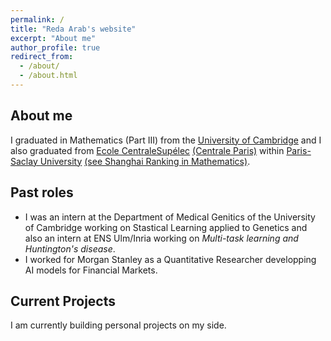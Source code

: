 ```yaml
---
permalink: /
title: "Reda Arab's website"
excerpt: "About me"
author_profile: true
redirect_from: 
  - /about/
  - /about.html
---
```


## About me

I graduated in Mathematics (Part III) from the [University of Cambridge](http://www.dpmms.cam.ac.uk/) and I also graduated from [Ecole CentraleSupélec](https://en.wikipedia.org/wiki/CentraleSup%C3%A9lec) [(Centrale Paris)](https://en.wikipedia.org/wiki/%C3%89cole_Centrale_Paris) within [Paris-Saclay University](https://en.wikipedia.org/wiki/Paris-Saclay_University) [(see Shanghai Ranking in Mathematics)]([https://www.shanghairanking.com/rankings/gras/2024/RS0101]).

## Past roles 

- I was an intern at the Department of Medical Genitics of the University of Cambridge working on Stastical Learning applied to Genetics and also an intern at ENS Ulm/Inria working on *Multi-task learning and Huntington's disease*. 
- I worked for Morgan Stanley as a Quantitative Researcher developping AI models for Financial Markets. 

## Current Projects

I am currently building personal projects on my side.
